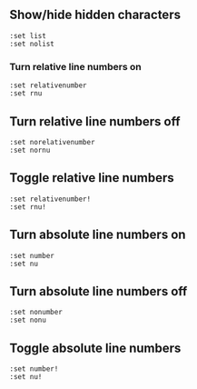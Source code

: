 ## Show/hide hidden characters
```
:set list
:set nolist
```
### Turn relative line numbers on
```
:set relativenumber
:set rnu
```
## Turn relative line numbers off
```
:set norelativenumber
:set nornu
```
## Toggle relative line numbers
```
:set relativenumber!
:set rnu!
```
## Turn absolute line numbers on
```
:set number
:set nu
```
## Turn absolute line numbers off
```
:set nonumber
:set nonu
```
## Toggle absolute line numbers
```
:set number!
:set nu!
```

